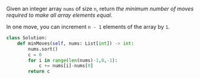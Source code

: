 
Given an integer array `nums` of size `n`, return _the minimum number of moves required to make all array elements equal_.

In one move, you can increment `n - 1` elements of the array by `1`.


```python
class Solution:
    def minMoves(self, nums: List[int]) -> int:
        nums.sort()
        c = 0
        for i in range(len(nums)-1,0,-1):
            c += nums[i]-nums[0]
        return c
```

